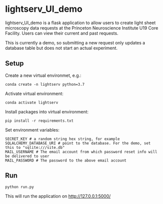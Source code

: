 # lightserv_UI_demo

lightserv_UI_demo is a flask application to allow users to create light sheet microscopy data requests at the Princeton Neuroscience Institute U19 Core Facility. Users can view their current and past requests.

This is currently a demo, so submitting a new request only updates a database table but does not start an actual experiment.

## Setup

Create a new virtual environmet, e.g.:

```
conda create -n lightserv python=3.7
```
Activate virtual environment:
```
conda activate lightserv
```

Install packages into virtual environment:
```
pip install -r requirements.txt
```

Set environment variables:
```
SECRET_KEY # a random string hex string, for example
SQLALCHEMY_DATABASE_URI # point to the database. For the demo, set this to "sqlite:///site.db"
MAIL_USERNAME # The email account from which password reset info will be delivered to user
MAIL_PASSWORD # The password to the above email account
```

## Run

```python
python run.py
```

This will run the application on http://127.0.0.1:5000/

